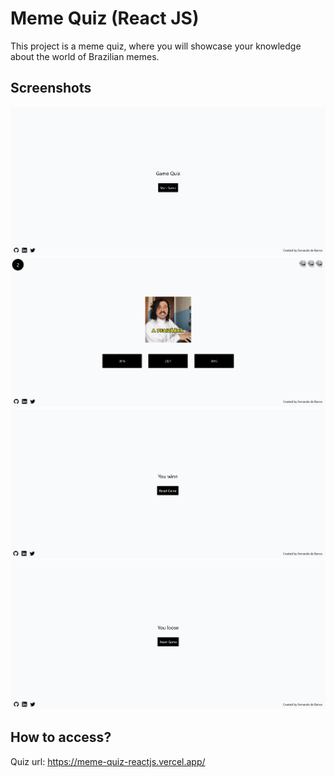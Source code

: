 # Meme Quiz (React JS)

This project is a meme quiz, where you will showcase your knowledge about the world of Brazilian memes.

## Screenshots
<img src="./public/screenshots/screenshot-1.png">
<br/>
<img src="./public/screenshots/screenshot-2.png">
<br/>
<img src="./public/screenshots/screenshot-3.png">
<br/>
<img src="./public/screenshots/screenshot-3-1.png">

## How to access?
Quiz url: https://meme-quiz-reactjs.vercel.app/